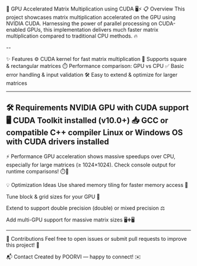 🚀 GPU Accelerated Matrix Multiplication using CUDA 🖥️⚡
📋 Overview
This project showcases matrix multiplication accelerated on the GPU using NVIDIA CUDA. Harnessing the power of parallel processing on CUDA-enabled GPUs, this implementation delivers much faster matrix multiplication compared to traditional CPU methods. 🔥

--

✨ Features
⚙️ CUDA kernel for fast matrix multiplication
🔄 Supports square & rectangular matrices
⏱️ Performance comparison: GPU vs CPU
✅ Basic error handling & input validation
🛠️ Easy to extend & optimize for larger matrices

---
🛠️ Requirements
NVIDIA GPU with CUDA support 🖥️
CUDA Toolkit installed (v10.0+) 📥
GCC or compatible C++ compiler
Linux or Windows OS with CUDA drivers installed
----
⚡ Performance GPU acceleration shows massive speedups over CPU, especially for large matrices (≥ 1024×1024). Check console output for runtime comparisons! ⏱️💨

💡 Optimization Ideas Use shared memory tiling for faster memory access 🔄

Tune block & grid sizes for your GPU 🧮

Extend to support double precision (double) or mixed precision ⚖️

Add multi-GPU support for massive matrix sizes 🖥️➕🖥️

----

🤝 Contributions Feel free to open issues or submit pull requests to improve this project! 🚀

📬 Contact Created by POORVI — happy to connect! ✉️
